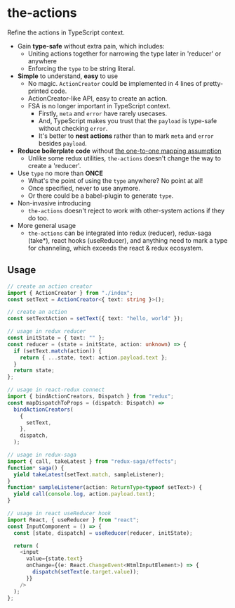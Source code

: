 # the-actions

Refine the actions in TypeScript context.

- Gain **type-safe** without extra pain, which includes:
  - Uniting actions together for narrowing the type later in 'reducer' or anywhere
  - Enforcing the `type` to be string literal.
- **Simple** to understand, **easy** to use
  - No magic. `ActionCreator` could be implemented in 4 lines of pretty-printed code.
  - ActionCreator-like API, easy to create an action.
  - FSA is no longer important in TypeScript context.
    - Firstly, `meta` and `error` have rarely usecases.
    - And, TypeScript makes you trust that the `payload` is type-safe without checking `error`.
    - It's better to **nest actions** rather than to mark `meta` and `error` besides `payload`.
- **Reduce boilerplate code** without [the one-to-one mapping assumption](https://redux.js.org/faq/actions#is-there-always-a-one-to-one-mapping-between-reducers-and-actions)
  - Unlike some redux utilities, `the-actions` doesn't change the way to create a 'reducer'.
- Use `type` no more than **ONCE**
  - What's the point of using the `type` anywhere? No point at all!
  - Once specified, never to use anymore.
  - Or there could be a babel-plugin to generate `type`.
- Non-invasive introducing
  - `the-actions` doesn't reject to work with other-system actions if they do too.
- More general usage
  - `the-actions` can be integrated into redux (reducer), redux-saga (take\*), react hooks (useReducer), and anything need to mark a type for channeling, which exceeds the react & redux ecosystem.

## Usage

```ts
// create an action creator
import { ActionCreator } from "./index";
const setText = ActionCreator<{ text: string }>();

// create an action
const setTextAction = setText({ text: "hello, world" });

// usage in redux reducer
const initState = { text: "" };
const reducer = (state = initState, action: unknown) => {
  if (setText.match(action)) {
    return { ...state, text: action.payload.text };
  }
  return state;
};

// usage in react-redux connect
import { bindActionCreators, Dispatch } from "redux";
const mapDispatchToProps = (dispatch: Dispatch) =>
  bindActionCreators(
    {
      setText,
    },
    dispatch,
  );

// usage in redux-saga
import { call, takeLatest } from "redux-saga/effects";
function* saga() {
  yield takeLatest(setText.match, sampleListener);
}
function* sampleListener(action: ReturnType<typeof setText>) {
  yield call(console.log, action.payload.text);
}

// usage in react useReducer hook
import React, { useReducer } from "react";
const InputComponent = () => {
  const [state, dispatch] = useReducer(reducer, initState);

  return (
    <input
      value={state.text}
      onChange={(e: React.ChangeEvent<HtmlInputElement>) => {
        dispatch(setText(e.target.value));
      }}
    />
  );
};
```
